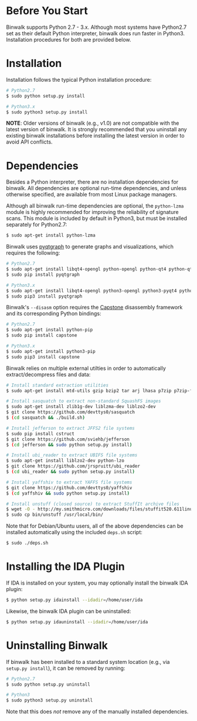 Before You Start
================

Binwalk supports Python 2.7 - 3.x. Although most systems have Python2.7 set as their default Python interpreter, binwalk does run faster in Python3. Installation procedures for both are provided below.

Installation
============

Installation follows the typical Python installation procedure:

```bash
# Python2.7
$ sudo python setup.py install
```

```bash
# Python3.x
$ sudo python3 setup.py install
```

**NOTE**: Older versions of binwalk (e.g., v1.0) are not compatible with the latest version of binwalk. It is strongly recommended that you uninstall any existing binwalk installations before installing the latest version in order to avoid API conflicts.

Dependencies
============

Besides a Python interpreter, there are no installation dependencies for binwalk. All dependencies are optional run-time dependencies, and unless otherwise specified, are available from most Linux package managers.

Although all binwalk run-time dependencies are optional, the `python-lzma` module is highly recommended for improving the reliability of signature scans. This module is included by default in Python3, but must be installed separately for Python2.7:

```bash
$ sudo apt-get install python-lzma
```

Binwalk uses [pyqtgraph](http://www.pyqtgraph.org) to generate graphs and visualizations, which requires the following: 

```bash
# Python2.7
$ sudo apt-get install libqt4-opengl python-opengl python-qt4 python-qt4-gl python-numpy python-scipy python-pip
$ sudo pip install pyqtgraph
```

```bash
# Python3.x
$ sudo apt-get install libqt4-opengl python3-opengl python3-pyqt4 python3-pyqt4.qtopengl python3-numpy python3-scipy python3-pip
$ sudo pip3 install pyqtgraph
```

Binwalk's `--disasm` option requires the [Capstone](http://www.capstone-engine.org/) disassembly framework and its corresponding Python bindings:

```bash
# Python2.7
$ sudo apt-get install python-pip
$ sudo pip install capstone
```

```bash
# Python3.x
$ sudo apt-get install python3-pip
$ sudo pip3 install capstone
```

Binwalk relies on multiple external utilties in order to automatically extract/decompress files and data:

```bash
# Install standard extraction utilities
$ sudo apt-get install mtd-utils gzip bzip2 tar arj lhasa p7zip p7zip-full cabextract cramfsprogs cramfsswap squashfs-tools
```

```bash
# Install sasquatch to extract non-standard SquashFS images
$ sudo apt-get install zlib1g-dev liblzma-dev liblzo2-dev
$ git clone https://github.com/devttys0/sasquatch
$ (cd sasquatch && ./build.sh)
```

```bash
# Install jefferson to extract JFFS2 file systems
$ sudo pip install cstruct
$ git clone https://github.com/sviehb/jefferson
$ (cd jefferson && sudo python setup.py install)
```

```bash
# Install ubi_reader to extract UBIFS file systems
$ sudo apt-get install liblzo2-dev python-lzo
$ git clone https://github.com/jrspruitt/ubi_reader
$ (cd ubi_reader && sudo python setup.py install)
```

```bash
# Install yaffshiv to extract YAFFS file systems
$ git clone https://github.com/devttys0/yaffshiv
$ (cd yaffshiv && sudo python setup.py install)
```

```bash
# Install unstuff (closed source) to extract StuffIt archive files
$ wget -O - http://my.smithmicro.com/downloads/files/stuffit520.611linux-i386.tar.gz | tar -zxv
$ sudo cp bin/unstuff /usr/local/bin/
```

Note that for Debian/Ubuntu users, all of the above dependencies can be installed automatically using the included `deps.sh` script:

```bash
$ sudo ./deps.sh
```

Installing the IDA Plugin
=========================

If IDA is installed on your system, you may optionally install the binwalk IDA plugin:

```bash
$ python setup.py idainstall --idadir=/home/user/ida
```

Likewise, the binwalk IDA plugin can be uninstalled:

```bash
$ python setup.py idauninstall --idadir=/home/user/ida
```


Uninstalling Binwalk
====================

If binwalk has been installed to a standard system location (e.g., via `setup.py install`), it can be removed by running:

```bash
# Python2.7
$ sudo python setup.py uninstall
```

```bash
# Python3
$ sudo python3 setup.py uninstall
```

Note that this does _not_ remove any of the manually installed dependencies.

